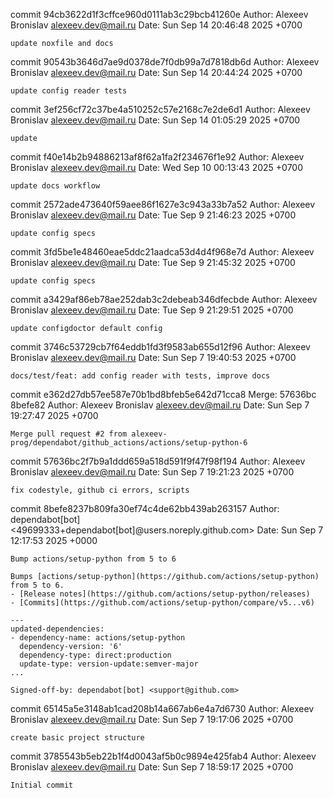 commit 94cb3622d1f3cffce960d0111ab3c29bcb41260e
Author: Alexeev Bronislav <alexeev.dev@mail.ru>
Date:   Sun Sep 14 20:46:48 2025 +0700

    update noxfile and docs

commit 90543b3646d7ae9d0378de7f0db99a7d7818db6d
Author: Alexeev Bronislav <alexeev.dev@mail.ru>
Date:   Sun Sep 14 20:44:24 2025 +0700

    update config reader tests

commit 3ef256cf72c37be4a510252c57e2168c7e2de6d1
Author: Alexeev Bronislav <alexeev.dev@mail.ru>
Date:   Sun Sep 14 01:05:29 2025 +0700

    update

commit f40e14b2b94886213af8f62a1fa2f234676f1e92
Author: Alexeev Bronislav <alexeev.dev@mail.ru>
Date:   Wed Sep 10 00:13:43 2025 +0700

    update docs workflow

commit 2572ade473640f59aee86f1627e3c943a33b7a52
Author: Alexeev Bronislav <alexeev.dev@mail.ru>
Date:   Tue Sep 9 21:46:23 2025 +0700

    update config specs

commit 3fd5be1e48460eae5ddc21aadca53d4d4f968e7d
Author: Alexeev Bronislav <alexeev.dev@mail.ru>
Date:   Tue Sep 9 21:45:32 2025 +0700

    update config specs

commit a3429af86eb78ae252dab3c2debeab346dfecbde
Author: Alexeev Bronislav <alexeev.dev@mail.ru>
Date:   Tue Sep 9 21:29:51 2025 +0700

    update configdoctor default config

commit 3746c53729cb7f64eddb1fd3f9583ab655d12f96
Author: Alexeev Bronislav <alexeev.dev@mail.ru>
Date:   Sun Sep 7 19:40:53 2025 +0700

    docs/test/feat: add config reader with tests, improve docs

commit e362d27db57ee587e70b1bd8bfeb5e642d71cca8
Merge: 57636bc 8befe82
Author: Alexeev Bronislav <alexeev.dev@mail.ru>
Date:   Sun Sep 7 19:27:47 2025 +0700

    Merge pull request #2 from alexeev-prog/dependabot/github_actions/actions/setup-python-6

commit 57636bc2f7b9a1ddd659a518d591f9f47f98f194
Author: Alexeev Bronislav <alexeev.dev@mail.ru>
Date:   Sun Sep 7 19:21:23 2025 +0700

    fix codestyle, github ci errors, scripts

commit 8befe8237b809fa30ef74c4de62bb439ab263157
Author: dependabot[bot] <49699333+dependabot[bot]@users.noreply.github.com>
Date:   Sun Sep 7 12:17:53 2025 +0000

    Bump actions/setup-python from 5 to 6
    
    Bumps [actions/setup-python](https://github.com/actions/setup-python) from 5 to 6.
    - [Release notes](https://github.com/actions/setup-python/releases)
    - [Commits](https://github.com/actions/setup-python/compare/v5...v6)
    
    ---
    updated-dependencies:
    - dependency-name: actions/setup-python
      dependency-version: '6'
      dependency-type: direct:production
      update-type: version-update:semver-major
    ...
    
    Signed-off-by: dependabot[bot] <support@github.com>

commit 65145a5e3148ab1cad208b14a667ab6e4a7d6730
Author: Alexeev Bronislav <alexeev.dev@mail.ru>
Date:   Sun Sep 7 19:17:06 2025 +0700

    create basic project structure

commit 3785543b5eb22b1f4d0043af5b0c9894e425fab4
Author: Alexeev Bronislav <alexeev.dev@mail.ru>
Date:   Sun Sep 7 18:59:17 2025 +0700

    Initial commit
